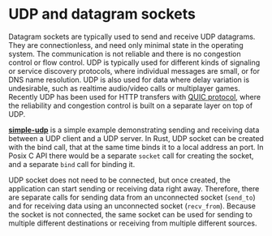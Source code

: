# UDP and datagram sockets

Datagram sockets are typically used to send and receive UDP datagrams. They are
connectionless, and need only minimal state in the operating system. The
communication is not reliable and there is no congestion control or flow
control. UDP is typically used for different kinds of signaling or service
discovery protocols, where individual messages are small, or for DNS name
resolution. UDP is also used for data where delay variation is undesirable, such
as realtime audio/video calls or multiplayer games. Recently UDP has been used
for HTTP transfers with [QUIC protocol](https://en.wikipedia.org/wiki/QUIC),
where the reliability and congestion control is built on a separate layer on top
of UDP.

**[simple-udp](https://github.com/PasiSa/AdvancedNetworking/tree/main/examples/rust/simple-udp/src/main.rs)**
is a simple example demonstrating sending and receiving data between a UDP
client and a UDP server. In Rust, UDP socket can be created with the bind call,
that at the same time binds it to a local address an port. In Posix C API there
would be a separate `socket` call for creating the socket, and a separate `bind`
call for binding it.

UDP socket does not need to be connected, but once created, the application can
start sending or receiving data right away. Therefore, there are separate calls
for sending data from an unconnected socket (`send_to`) and for receiving data
using an unconnected socket (`recv_from`). Because the socket is not connected,
the same socket can be used for sending to multiple different destinations or
receiving from multiple different sources.
